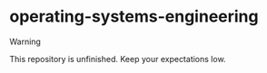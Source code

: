 # operating-systems-engineering

> [!WARNING]
> This repository is unfinished. Keep your expectations low.
